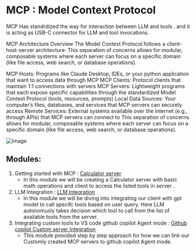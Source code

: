 ﻿# MCP : Model Context Protocol
 MCP Has standrdized the way for interaction between LLM and tools . and it is acting as USB-C connector for LLM and tool invocations.

MCP Architecture Overview
The Model Context Protocol follows a client-host-server architecture: This separation of concerns allows for modular, composable systems where each server can focus on a specific domain (like file access, web search, or database operations).

MCP Hosts: Programs like Claude Desktop, IDEs, or your python application that want to access data through MCP
MCP Clients: Protocol clients that maintain 1:1 connections with servers
MCP Servers: Lightweight programs that each expose specific capabilities through the standardized Model Context Protocol (tools, resources, prompts)
Local Data Sources: Your computer’s files, databases, and services that MCP servers can securely access
Remote Services: External systems available over the internet (e.g., through APIs) that MCP servers can connect to
This separation of concerns allows for modular, composable systems where each server can focus on a specific domain (like file access, web search, or database operations).

![image](https://github.com/user-attachments/assets/c53c0ccb-ea2e-4213-a2b9-c66b0f5d93e0)

## Modules:
1. Getting started with MCP : [Calculator server](https://github.com/pavitra-devi/MCP/tree/main/Calculator)
   - In this module we will be creating a Calculator server with basic math operations and client to access the listed tools in server .
2. LLM Integration : [LLM Integration](https://github.com/pavitra-devi/MCP/tree/main/LLM_Integration)
   - In this module we will be diving into integrating our client with gpt model to call specifc tools based on user query. Here LLM autonomusly takes decision which tool to call from the list of available tools from the server.
3. Integrating custom tools to VS code github copilot Agent mode :  [Github copilot Custom server Integration](https://github.com/pavitra-devi/MCP/tree/main/GitHub%20copilot_custom_server)
   - This module provided step by step approach for how we can link our Customly created MCP servers to github copilot Agent mode.
     


